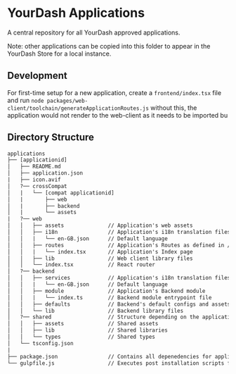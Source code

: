 # YourDash Applications

A central repository for all YourDash approved applications.

Note: other applications can be copied into this folder to appear in the YourDash Store for a local instance.

## Development
For first-time setup for a new application, create a `frontend/index.tsx` file and run `node packages/web-client/toolchain/generateApplicationRoutes.js`
without this, the application would not render to the web-client as it needs to be imported bu

## Directory Structure
```txt
applications
├── [applicationid]
│   ├── README.md
│   ├── application.json
|   ├── icon.avif
│   ?── crossCompat
│   |   └── [compat applicationid]
│   |       ├── web
│   |       ├── backend
│   |       └── assets
|   ?── web
│   │   ├── assets              // Application's web assets
│   │   ├── i18n                // Application's i18n translation files
│   │   |   └── en-GB.json      // Default language
│   │   ├── routes              // Application's Routes as defined in /frontend/index.tsx (should map to folder structure)
│   │   |   └── index.tsx       // Application's Index page
│   │   ├── lib                 // Web client library files
│   │   └── index.tsx           // React router
│   ?── backend
│   │   ├── services            // Application's i18n translation files
│   │   |   └── en-GB.json      // Default language
│   │   ├── module              // Application's Backend module
│   │   |   └── index.ts        // Backend module entrypoint file
│   │   ├── defaults            // Backend's default configs and assets
│   │   └── lib                 // Backend library files
│   ?── shared                  // Structure depending on the application
│   │   ├── assets              // Shared assets
│   │   ├── lib                 // Shared libraries
│   │   └── types               // Shared types
│   └── tsconfig.json
|
├── package.json                // Contains all depenedencies for applications
└── gulpfile.js                 // Executes post installation scripts for each YourDash application
```
